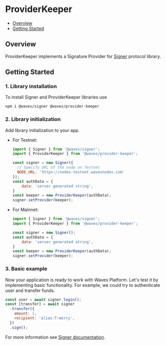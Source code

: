 # ProviderKeeper

* [Overview](#overview)
* [Getting Started](#getting-started)

## Overview

ProviderKeeper implements a Signature Provider for [Signer](https://github.com/wavesplatform/signer) protocol library.

## Getting Started

### 1. Library installation

To install Signer and ProviderKeeper libraries use

```bash
npm i @waves/signer @waves/provider-keeper
```

### 2. Library initialization

Add library initialization to your app.

* For Testnet:

   ```js
   import { Signer } from '@waves/signer';
   import { ProviderKeeper } from '@waves/provider-keeper';

   const signer = new Signer({
     // Specify URL of the node on Testnet
     NODE_URL: 'https://nodes-testnet.wavesnodes.com'
   });
   const authData = {
       data: 'server generated string',
   }
   const keeper = new ProviderKeeper(authData);
   signer.setProvider(keeper);
   ```

* For Mainnet:

   ```js
   import { Signer } from '@waves/signer';
   import { ProviderKeeper } from '@waves/provider-keeper';

   const signer = new Signer();
   const authData = {
       data: 'server generated string',
   }
   const keeper = new ProviderKeeper(authData);
   signer.setProvider(keeper);
   ```

### 3. Basic example

Now your application is ready to work with Waves Platform. Let's test it by implementing basic functionality. For example, we could try to authenticate user and transfer funds.

```js
const user = await signer.login();
const [transfer] = await signer
  .transfer({
    amount: 1,
    recipient: 'alias:T:merry',
  })
  .sign();
```

For more information see [Signer documentation](https://github.com/wavesplatform/signer/blob/master/README.md).
